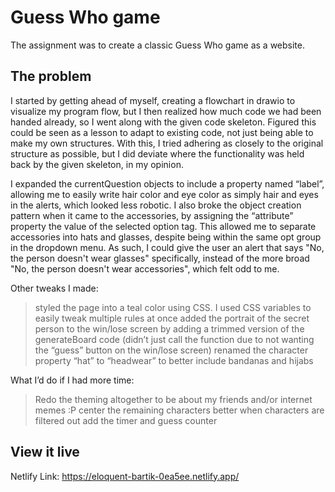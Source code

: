 # Guess Who game

The assignment was to create a classic Guess Who game as a website.
 
## The problem
 
I started by getting ahead of myself, creating a flowchart in drawio to visualize my program flow, but I then realized how much code we had been handed already, so I went along with the given code skeleton. Figured this could be seen as a lesson to adapt to existing code, not just being able to make my own structures. With this, I tried adhering as closely to the original structure as possible, but I did deviate where the functionality was held back by the given skeleton, in my opinion.
 
I expanded the currentQuestion objects to include a property named “label”, allowing me to easily write hair color and eye color as simply hair and eyes in the alerts, which looked less robotic. I also broke the object creation pattern when it came to the accessories, by assigning the “attribute” property the value of the selected option tag. This allowed me to separate accessories into hats and glasses, despite being within the same opt group in the dropdown menu. As such, I could give the user an alert that says "No, the person doesn't wear glasses" specifically, instead of the more broad "No, the person doesn't wear accessories", which felt odd to me.
 
Other tweaks I made:
> styled the page into a teal color using CSS. I used CSS variables to easily tweak multiple rules at once
> added the portrait of the secret person to the win/lose screen by adding a trimmed version of the generateBoard code (didn’t just call the function due to not wanting the “guess” button on the win/lose screen)
> renamed the character property “hat” to “headwear” to better include bandanas and hijabs
 
What I’d do if I had more time:
> Redo the theming altogether to be about my friends and/or internet memes :P
> center the remaining characters better when characters are filtered out
> add the timer and guess counter
 
## View it live
 
Netlify Link:
https://eloquent-bartik-0ea5ee.netlify.app/
